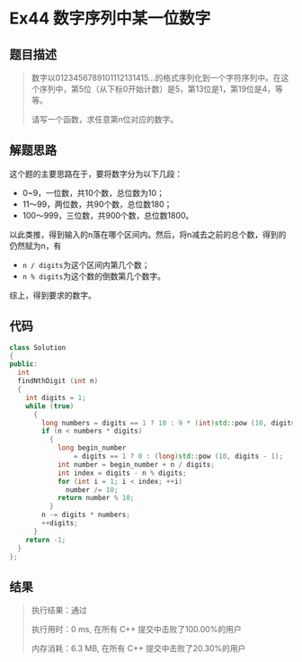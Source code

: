 # Ex44 数字序列中某一位数字

## 题目描述

> 数字以0123456789101112131415…的格式序列化到一个字符序列中。在这个序列中，第5位（从下标0开始计数）是5，第13位是1，第19位是4，等等。
>
> 请写一个函数，求任意第n位对应的数字。

## 解题思路

这个题的主要思路在于，要将数字分为以下几段：

* 0~9，一位数，共10个数，总位数为10；
* 11～99，两位数，共90个数，总位数180；
* 100～999，三位数，共900个数，总位数1800。

以此类推，得到输入的n落在哪个区间内。然后，将n减去之前的总个数，得到的仍然赋为n，有

* `n / digits`为这个区间内第几个数；
* `n % digits`为这个数的倒数第几个数字。

综上，得到要求的数字。

## 代码

```cpp
class Solution
{
public:
  int
  findNthDigit (int n)
  {
    int digits = 1;
    while (true)
      {
        long numbers = digits == 1 ? 10 : 9 * (int)std::pow (10, digits - 1);
        if (n < numbers * digits)
          {
            long begin_number
                = digits == 1 ? 0 : (long)std::pow (10, digits - 1);
            int number = begin_number + n / digits;
            int index = digits - n % digits;
            for (int i = 1; i < index; ++i)
              number /= 10;
            return number % 10;
          }
        n -= digits * numbers;
        ++digits;
      }
    return -1;
  }
};
```

## 结果

> 执行结果：通过
>
> 执行用时：0 ms, 在所有 C++ 提交中击败了100.00%的用户
>
> 内存消耗：6.3 MB, 在所有 C++ 提交中击败了20.30%的用户